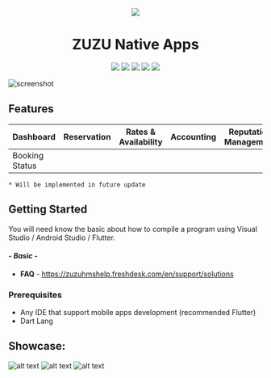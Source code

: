 <p align="center"><img src="https://zuzuhospitality.com/wp-content/themes/zuzuhs/assets/img/global/logo-full.png"></p>
<h1 align="center">ZUZU Native Apps</h1>

<p align="center">
	<a href="https://discord.io/Dominea" alt="Join us on Discord !">
		<img src="https://img.shields.io/discord/83509127040471040.svg" /></a>
	<a href="https://github.com/LastRoze/ZUZU-Mobile-Apps/releases" alt="Total Download">
		<img src="https://img.shields.io/github/downloads/LastRoze/ZUZU-Mobile-Apps/total.svg" /></a>
	<a href="https://github.com/LastRoze/ZUZU-Mobile-Apps/tree/master" alt="This Project is Maintained">
		<img src="https://img.shields.io/maintenance/yes/2020.svg" /></a>
	<a href="https://github.com/LastRoze/ZUZU-Mobile-Apps/graphs/contributors" alt="Contributor List">
		<img src="https://img.shields.io/github/contributors/LastRoze/ZUZU-Mobile-Apps.svg" /></a>
	<a href="https://github.com/LastRoze/ZUZU-Mobile-Apps" alt="We Love Open Source">			<img src="https://badges.frapsoft.com/os/v1/open-source.svg?v=103" /></a>
</p>

![screenshot](https://files.slack.com/files-pri/T1LEN4EM7-F0125UGR29K/hms_mobile_app.png)

## Features

|     Dashboard     |     Reservation   |   Rates & Availability   |    Accounting   |   Reputation Management   |     Reports      |
|   -------------   |    -------------  |  ----------------------  |  -------------  |  -----------------------  |  -------------   |
| Booking Status    |                   |                          |                 |                           |  Auto Invoice*   |


```* Will be implemented in future update```

## Getting Started
You will need know the basic about how to compile a program using Visual Studio / Android Studio / Flutter.

#### - *Basic* -

* **FAQ** - https://zuzuhmshelp.freshdesk.com/en/support/solutions

### Prerequisites
* Any IDE that support mobile apps development (recommended Flutter)
* Dart Lang

## Showcase:
![alt text](https://files.slack.com/files-pri/T1LEN4EM7-F012L05G2SD/annotation_2020-04-21_141842.png "Screenshot")
![alt text](https://files.slack.com/files-pri/T1LEN4EM7-F012DG3UJ04/annotation_2020-04-21_141745.png "Screenshot")
![alt text](https://files.slack.com/files-pri/T1LEN4EM7-F0127B5DN6N/annotation_2020-04-21_141805.png "Screenshot")
